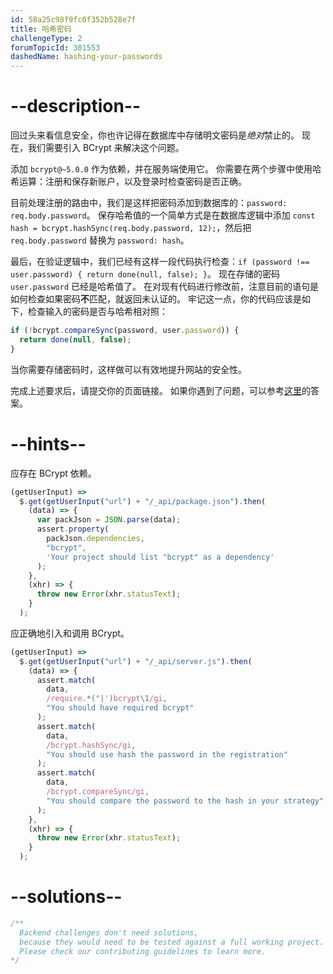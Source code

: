 ```yaml
---
id: 58a25c98f9fc0f352b528e7f
title: 哈希密码
challengeType: 2
forumTopicId: 301553
dashedName: hashing-your-passwords
---
```


# --description--

回过头来看信息安全，你也许记得在数据库中存储明文密码是*绝对*禁止的。 现在，我们需要引入 BCrypt 来解决这个问题。

添加 `bcrypt@~5.0.0` 作为依赖，并在服务端使用它。 你需要在两个步骤中使用哈希运算：注册和保存新账户，以及登录时检查密码是否正确。

目前处理注册的路由中，我们是这样把密码添加到数据库的：`password: req.body.password`。 保存哈希值的一个简单方式是在数据库逻辑中添加 `const hash = bcrypt.hashSync(req.body.password, 12);`，然后把 `req.body.password` 替换为 `password: hash`。

最后，在验证逻辑中，我们已经有这样一段代码执行检查：`if (password !== user.password) { return done(null, false); }`。 现在存储的密码 `user.password` 已经是哈希值了。 在对现有代码进行修改前，注意目前的语句是如何检查如果密码**不**匹配，就返回未认证的。 牢记这一点，你的代码应该是如下，检查输入的密码是否与哈希相对照：

```js
if (!bcrypt.compareSync(password, user.password)) {
  return done(null, false);
}
```

当你需要存储密码时，这样做可以有效地提升网站的安全性。

完成上述要求后，请提交你的页面链接。 如果你遇到了问题，可以参考[这里](https://gist.github.com/camperbot/dc16cca09daea4d4151a9c36a1fab564)的答案。

# --hints--

应存在 BCrypt 依赖。

```js
(getUserInput) =>
  $.get(getUserInput("url") + "/_api/package.json").then(
    (data) => {
      var packJson = JSON.parse(data);
      assert.property(
        packJson.dependencies,
        "bcrypt",
        'Your project should list "bcrypt" as a dependency'
      );
    },
    (xhr) => {
      throw new Error(xhr.statusText);
    }
  );
```

应正确地引入和调用 BCrypt。

```js
(getUserInput) =>
  $.get(getUserInput("url") + "/_api/server.js").then(
    (data) => {
      assert.match(
        data,
        /require.*("|')bcrypt\1/gi,
        "You should have required bcrypt"
      );
      assert.match(
        data,
        /bcrypt.hashSync/gi,
        "You should use hash the password in the registration"
      );
      assert.match(
        data,
        /bcrypt.compareSync/gi,
        "You should compare the password to the hash in your strategy"
      );
    },
    (xhr) => {
      throw new Error(xhr.statusText);
    }
  );
```

# --solutions--

```js
/**
  Backend challenges don't need solutions, 
  because they would need to be tested against a full working project. 
  Please check our contributing guidelines to learn more.
*/
```
